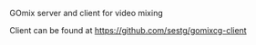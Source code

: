 GOmix server and client for video mixing

Client can be found at https://github.com/sestg/gomixcg-client
